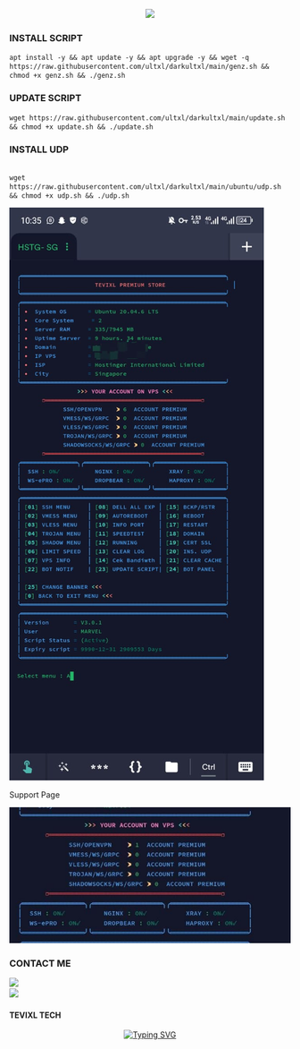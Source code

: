 <p align="center">
<img src="https://readme-typing-svg.herokuapp.com?color=%2336BCF7&center=true&vCenter=true&lines=S+C+R+I+P+T++B+Y++T+E+V+I+X+L" />
</p>

<!-- Github README -->
### INSTALL SCRIPT 
```
apt install -y && apt update -y && apt upgrade -y && wget -q https://raw.githubusercontent.com/ultxl/darkultxl/main/genz.sh && chmod +x genz.sh && ./genz.sh

```

### UPDATE SCRIPT
```
wget https://raw.githubusercontent.com/ultxl/darkultxl/main/update.sh && chmod +x update.sh && ./update.sh

```

### INSTALL UDP
```

wget https://raw.githubusercontent.com/ultxl/darkultxl/main/ubuntu/udp.sh && chmod +x udp.sh && ./udp.sh
```

![logo](https://raw.githubusercontent.com/ultxl/darkultxl/main/scc1.jpg)

Support Page

![logo](https://raw.githubusercontent.com/ultxl/darkultxl/main/scc2.jpg)


### CONTACT ME
<a href="https://t.me/tevi_xl" target=”_blank”><img src="https://img.shields.io/static/v1?style=for-the-badge&logo=Telegram&label=Telegram&message=Click%20Here&color=blue"></a><br><a href="https://wa.me/254785429940" target=”_blank”><img src="https://img.shields.io/static/v1?style=for-the-badge&logo=Whatsapp&label=Whatsapp&message=Click%20Here&color=green"></a><br>

#### TEVIXL TECH

<div align="center">
<a href="https://t.me/techtevi/"><img src="https://readme-typing-svg.demolab.com?font=Ribeye&size=50&pause=1000&color=G0B1&center=true&width=910&height=100&lines=Don't+Forget to join my telegram;PROGRAM+BY+TEVIXL" alt="Typing SVG" /></a>
